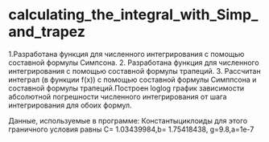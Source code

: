 # calculating_the_integral_with_Simp_and_trapez

1.Разработана функция для численного интегрирования с помощью составной формулы Симпсона.
2. Разработана функция для численного интегрирования с помощью составной формулы трапеций.
3. Рассчитан интеграл (в функции f(x)) с помощью составной формулы Симппсона
и составной формулы трапеций.Построен loglog график зависимости абсолютной погрешности численного интегрирования от шага интегрирования для обоих формул.

Данные, используемые в программе:
Константыциклоиды для этого граничного условия равны C= 1.03439984,b= 1.75418438, g=9.8,a=1e-7

 
